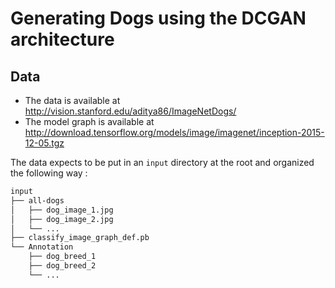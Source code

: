 # Generating Dogs using the DCGAN architecture

## Data

- The data is available at http://vision.stanford.edu/aditya86/ImageNetDogs/
- The model graph is available at http://download.tensorflow.org/models/image/imagenet/inception-2015-12-05.tgz

The data expects to be put in an `input` directory at the root and organized the following way :

```bash
input
├── all-dogs
│   ├── dog_image_1.jpg
│   ├── dog_image_2.jpg
│   └── ...
├── classify_image_graph_def.pb
└── Annotation
    ├── dog_breed_1
    ├── dog_breed_2
    └── ...
```
